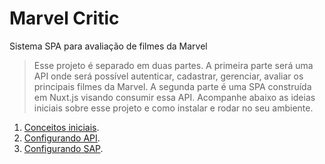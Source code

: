 # Marvel Critic
Sistema SPA para avaliação de filmes da Marvel


> Esse projeto é separado em duas partes. A primeira parte será uma API onde será possível autenticar, cadastrar, gerenciar, avaliar os principais filmes da Marvel. A segunda parte é uma SPA construída em Nuxt.js visando consumir essa API. Acompanhe abaixo as ideias iniciais sobre esse projeto e como instalar e rodar no seu ambiente.

1. [Conceitos iniciais]([https://duckduckgo.com](https://github.com/AdsonVieira/marvel-critic/blob/main/INITALCONCEPT.md)).
2. [Configurando API](https://github.com/AdsonVieira/marvel-critic/tree/main/api#about-laravel).
3. [Configurando SAP](https://github.com/AdsonVieira/marvel-critic/tree/main/webApp#marvelcritic).
